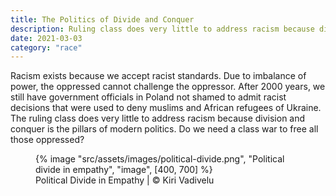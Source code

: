 ```yaml
---
title: The Politics of Divide and Conquer
description: Ruling class does very little to address racism because division and conquer is the pillars of modern politics
date: 2021-03-03
category: "race"
---
```


Racism exists because we accept racist standards. Due to imbalance of power, the oppressed cannot challenge the oppressor. After 2000 years, we still have government officials in Poland not shamed to admit racist decisions that were used to deny muslims and African refugees of Ukraine. The ruling class does very little to address racism because division and conquer is the pillars of modern politics. Do we need a class war to free all those oppressed?

<!-- excerpt -->

<figure>
{% image "src/assets/images/political-divide.png", "Political divide in empathy", "image", [400, 700] %}
<figcaption>Political Divide in Empathy | © Kiri Vadivelu</figcaption>
</figure>
